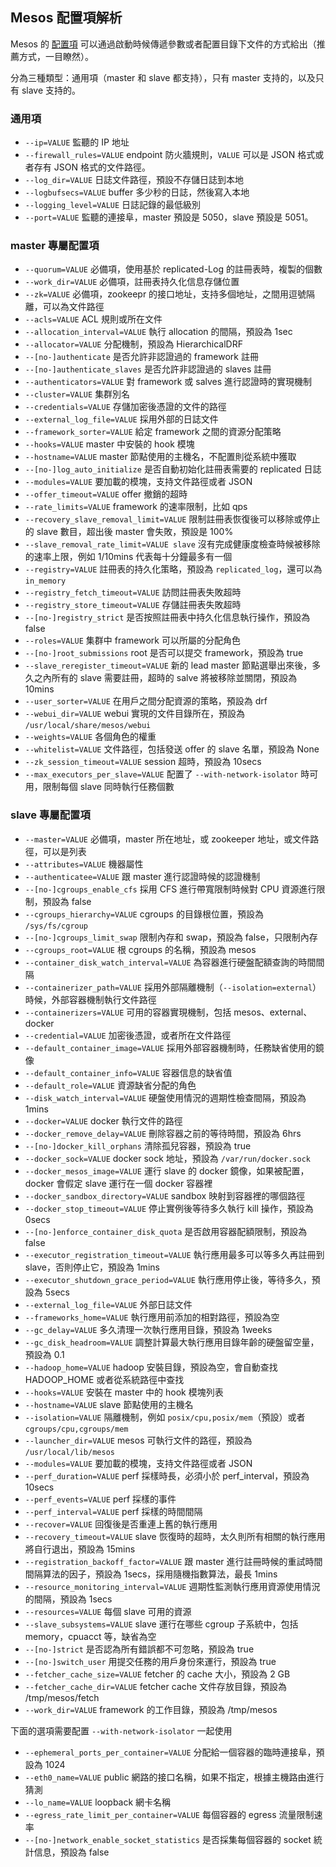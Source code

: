 ## Mesos 配置項解析

Mesos 的 [配置項](http://mesos.apache.org/documentation/latest/configuration/) 可以通過啟動時候傳遞參數或者配置目錄下文件的方式給出（推薦方式，一目瞭然）。

分為三種類型：通用項（master 和 slave 都支持），只有 master 支持的，以及只有 slave 支持的。


### 通用項
* `--ip=VALUE` 監聽的 IP 地址
* `--firewall_rules=VALUE` endpoint 防火牆規則，`VALUE` 可以是 JSON 格式或者存有 JSON 格式的文件路徑。
* `--log_dir=VALUE` 日誌文件路徑，預設不存儲日誌到本地
* `--logbufsecs=VALUE`  buffer 多少秒的日誌，然後寫入本地
* `--logging_level=VALUE` 日誌記錄的最低級別
* `--port=VALUE` 監聽的連接阜，master 預設是 5050，slave 預設是 5051。

### master 專屬配置項
* `--quorum=VALUE` 必備項，使用基於 replicated-Log 的註冊表時，複製的個數
* `--work_dir=VALUE` 必備項，註冊表持久化信息存儲位置
* `--zk=VALUE` 必備項，zookeepr 的接口地址，支持多個地址，之間用逗號隔離，可以為文件路徑
* `--acls=VALUE` ACL 規則或所在文件
* `--allocation_interval=VALUE` 執行 allocation 的間隔，預設為 1sec
* `--allocator=VALUE` 分配機制，預設為 HierarchicalDRF
* `--[no-]authenticate` 是否允許非認證過的 framework 註冊
* `--[no-]authenticate_slaves` 是否允許非認證過的 slaves 註冊
* `--authenticators=VALUE` 對 framework 或 salves 進行認證時的實現機制
* `--cluster=VALUE` 集群別名
* `--credentials=VALUE` 存儲加密後憑證的文件的路徑
* `--external_log_file=VALUE` 採用外部的日誌文件
* `--framework_sorter=VALUE` 給定 framework 之間的資源分配策略
* `--hooks=VALUE` master 中安裝的 hook 模塊
* `--hostname=VALUE` master 節點使用的主機名，不配置則從系統中獲取
* `--[no-]log_auto_initialize` 是否自動初始化註冊表需要的 replicated 日誌
* `--modules=VALUE` 要加載的模塊，支持文件路徑或者 JSON
* `--offer_timeout=VALUE` offer 撤銷的超時
* `--rate_limits=VALUE` framework 的速率限制，比如 qps
* `--recovery_slave_removal_limit=VALUE` 限制註冊表恢復後可以移除或停止的 slave 數目，超出後 master 會失敗，預設是 100%
* `--slave_removal_rate_limit=VALUE slave` 沒有完成健康度檢查時候被移除的速率上限，例如 1/10mins 代表每十分鐘最多有一個
* `--registry=VALUE` 註冊表的持久化策略，預設為 `replicated_log`，還可以為 `in_memory`
* `--registry_fetch_timeout=VALUE` 訪問註冊表失敗超時
* `--registry_store_timeout=VALUE` 存儲註冊表失敗超時
* `--[no-]registry_strict` 是否按照註冊表中持久化信息執行操作，預設為 false
* `--roles=VALUE` 集群中 framework 可以所屬的分配角色
* `--[no-]root_submissions` root 是否可以提交 framework，預設為 true
* `--slave_reregister_timeout=VALUE` 新的 lead master 節點選舉出來後，多久之內所有的 slave 需要註冊，超時的 salve 將被移除並關閉，預設為 10mins
* `--user_sorter=VALUE` 在用戶之間分配資源的策略，預設為 drf
* `--webui_dir=VALUE` webui 實現的文件目錄所在，預設為 `/usr/local/share/mesos/webui`
* `--weights=VALUE` 各個角色的權重
* `--whitelist=VALUE` 文件路徑，包括發送 offer 的 slave 名單，預設為 None
* `--zk_session_timeout=VALUE` session 超時，預設為 10secs
* `--max_executors_per_slave=VALUE` 配置了 `--with-network-isolator` 時可用，限制每個 slave 同時執行任務個數

### slave 專屬配置項
* `--master=VALUE` 必備項，master 所在地址，或 zookeeper 地址，或文件路徑，可以是列表
* `--attributes=VALUE` 機器屬性
* `--authenticatee=VALUE` 跟 master 進行認證時候的認證機制
* `--[no-]cgroups_enable_cfs` 採用 CFS 進行帶寬限制時候對 CPU 資源進行限制，預設為 false
* `--cgroups_hierarchy=VALUE` cgroups 的目錄根位置，預設為 `/sys/fs/cgroup`
* `--[no-]cgroups_limit_swap` 限制內存和 swap，預設為 false，只限制內存
* `--cgroups_root=VALUE` 根 cgroups 的名稱，預設為 mesos
* `--container_disk_watch_interval=VALUE` 為容器進行硬盤配額查詢的時間間隔
* `--containerizer_path=VALUE` 採用外部隔離機制（`--isolation=external`）時候，外部容器機制執行文件路徑
* `--containerizers=VALUE` 可用的容器實現機制，包括 mesos、external、docker
* `--credential=VALUE` 加密後憑證，或者所在文件路徑
* `--default_container_image=VALUE` 採用外部容器機制時，任務缺省使用的鏡像
* `--default_container_info=VALUE` 容器信息的缺省值
* `--default_role=VALUE` 資源缺省分配的角色
* `--disk_watch_interval=VALUE` 硬盤使用情況的週期性檢查間隔，預設為 1mins
* `--docker=VALUE` docker 執行文件的路徑
* `--docker_remove_delay=VALUE` 刪除容器之前的等待時間，預設為 6hrs
* `--[no-]docker_kill_orphans` 清除孤兒容器，預設為 true
* `--docker_sock=VALUE` docker sock 地址，預設為 `/var/run/docker.sock`
* `--docker_mesos_image=VALUE` 運行 slave 的 docker 鏡像，如果被配置，docker 會假定 slave 運行在一個 docker 容器裡
* `--docker_sandbox_directory=VALUE` sandbox 映射到容器裡的哪個路徑
* `--docker_stop_timeout=VALUE` 停止實例後等待多久執行 kill 操作，預設為 0secs
* `--[no-]enforce_container_disk_quota` 是否啟用容器配額限制，預設為 false
* `--executor_registration_timeout=VALUE` 執行應用最多可以等多久再註冊到 slave，否則停止它，預設為 1mins
* `--executor_shutdown_grace_period=VALUE` 執行應用停止後，等待多久，預設為 5secs
* `--external_log_file=VALUE` 外部日誌文件
* `--frameworks_home=VALUE` 執行應用前添加的相對路徑，預設為空
* `--gc_delay=VALUE` 多久清理一次執行應用目錄，預設為 1weeks
* `--gc_disk_headroom=VALUE` 調整計算最大執行應用目錄年齡的硬盤留空量，預設為 0.1
* `--hadoop_home=VALUE` hadoop 安裝目錄，預設為空，會自動查找 HADOOP_HOME 或者從系統路徑中查找
* `--hooks=VALUE` 安裝在 master 中的 hook 模塊列表
* `--hostname=VALUE` slave 節點使用的主機名
* `--isolation=VALUE` 隔離機制，例如 `posix/cpu,posix/mem`（預設）或者 `cgroups/cpu,cgroups/mem`
* `--launcher_dir=VALUE` mesos 可執行文件的路徑，預設為 `/usr/local/lib/mesos`
* `--modules=VALUE` 要加載的模塊，支持文件路徑或者 JSON
* `--perf_duration=VALUE` perf 採樣時長，必須小於 perf_interval，預設為 10secs
* `--perf_events=VALUE` perf 採樣的事件
* `--perf_interval=VALUE` perf 採樣的時間間隔
* `--recover=VALUE` 回復後是否重連上舊的執行應用
* `--recovery_timeout=VALUE` slave 恢復時的超時，太久則所有相關的執行應用將自行退出，預設為 15mins
* `--registration_backoff_factor=VALUE` 跟 master 進行註冊時候的重試時間間隔算法的因子，預設為 1secs，採用隨機指數算法，最長 1mins
* `--resource_monitoring_interval=VALUE` 週期性監測執行應用資源使用情況的間隔，預設為 1secs
* `--resources=VALUE` 每個 slave 可用的資源
* `--slave_subsystems=VALUE` slave 運行在哪些 cgroup 子系統中，包括 memory，cpuacct 等，缺省為空
* `--[no-]strict` 是否認為所有錯誤都不可忽略，預設為 true
* `--[no-]switch_user` 用提交任務的用戶身份來運行，預設為 true
* `--fetcher_cache_size=VALUE` fetcher 的 cache 大小，預設為 2 GB
* `--fetcher_cache_dir=VALUE` fetcher cache 文件存放目錄，預設為 /tmp/mesos/fetch
* `--work_dir=VALUE` framework 的工作目錄，預設為 /tmp/mesos

下面的選項需要配置 `--with-network-isolator` 一起使用
* `--ephemeral_ports_per_container=VALUE` 分配給一個容器的臨時連接阜，預設為 1024
* `--eth0_name=VALUE` public 網路的接口名稱，如果不指定，根據主機路由進行猜測
* `--lo_name=VALUE` loopback 網卡名稱
* `--egress_rate_limit_per_container=VALUE` 每個容器的 egress 流量限制速率
* `--[no-]network_enable_socket_statistics` 是否採集每個容器的 socket 統計信息，預設為 false
